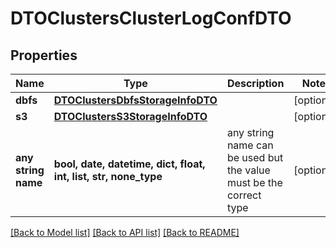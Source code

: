 # DTOClustersClusterLogConfDTO


## Properties
Name | Type | Description | Notes
------------ | ------------- | ------------- | -------------
**dbfs** | [**DTOClustersDbfsStorageInfoDTO**](DTOClustersDbfsStorageInfoDTO.md) |  | [optional] 
**s3** | [**DTOClustersS3StorageInfoDTO**](DTOClustersS3StorageInfoDTO.md) |  | [optional] 
**any string name** | **bool, date, datetime, dict, float, int, list, str, none_type** | any string name can be used but the value must be the correct type | [optional]

[[Back to Model list]](../README.md#documentation-for-models) [[Back to API list]](../README.md#documentation-for-api-endpoints) [[Back to README]](../README.md)


